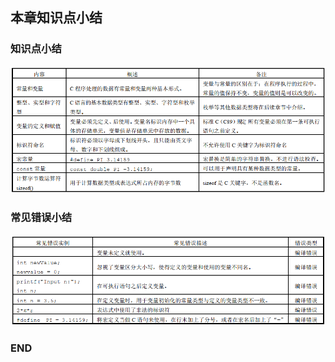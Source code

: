 ## 本章知识点小结



### 知识点小结

![image-20200701081210770](assets/image-20200701081210770.png)



### 常见错误小结

![image-20200701081242455](assets/image-20200701081242455.png)



### END

